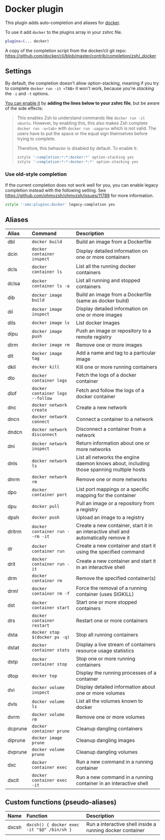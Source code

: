 # Docker plugin

This plugin adds auto-completion and aliases for [docker](https://www.docker.com/).

To use it add `docker` to the plugins array in your zshrc file.

```zsh
plugins=(... docker)
```

A copy of the completion script from the docker/cli git repo:
https://github.com/docker/cli/blob/master/contrib/completion/zsh/_docker

## Settings

By default, the completion doesn't allow option-stacking, meaning if you try to complete
`docker run -it <TAB>` it won't work, because you're _stacking_ the `-i` and `-t` options.

[You can enable it](https://github.com/docker/cli/commit/b10fb43048) by **adding the lines below to your zshrc
file**, but be aware of the side effects:

> This enables Zsh to understand commands like `docker run -it ubuntu`. However, by enabling this, this also
> makes Zsh complete `docker run -u<tab>` with `docker run -uapprox` which is not valid. The users have to put
> the space or the equal sign themselves before trying to complete.
>
> Therefore, this behavior is disabled by default. To enable it:
>
> ```sh
> zstyle ':completion:*:*:docker:*' option-stacking yes
> zstyle ':completion:*:*:docker-*:*' option-stacking yes
> ```

### Use old-style completion

If the current completion does not work well for you, you can enable legacy completion instead with the
following setting. See https://github.com/ohmyzsh/ohmyzsh/issues/11789 for more information.

```zsh
zstyle ':omz:plugins:docker' legacy-completion yes
```

## Aliases

| Alias   | Command                          | Description                                                                              |
| :------ | :------------------------------- | :--------------------------------------------------------------------------------------- |
| dbl     | `docker build`                   | Build an image from a Dockerfile                                                         |
| dcin    | `docker container inspect`       | Display detailed information on one or more containers                                   |
| dcls    | `docker container ls`            | List all the running docker containers                                                   |
| dclsa   | `docker container ls -a`         | List all running and stopped containers                                                  |
| dib     | `docker image build`             | Build an image from a Dockerfile (same as docker build)                                  |
| dii     | `docker image inspect`           | Display detailed information on one or more images                                       |
| dils    | `docker image ls`                | List docker images                                                                       |
| dipu    | `docker image push`              | Push an image or repository to a remote registry                                         |
| dirm    | `docker image rm`                | Remove one or more images                                                                |
| dit     | `docker image tag`               | Add a name and tag to a particular image                                                 |
| dkil    | `docker kill`                    | Kill one or more running containers                                                      |
| dlo     | `docker container logs`          | Fetch the logs of a docker container                                                     |
| dlof    | `docker container logs --follow` | Fetch and follow the logs of a docker container                                          |
| dnc     | `docker network create`          | Create a new network                                                                     |
| dncn    | `docker network connect`         | Connect a container to a network                                                         |
| dndcn   | `docker network disconnect`      | Disconnect a container from a network                                                    |
| dni     | `docker network inspect`         | Return information about one or more networks                                            |
| dnls    | `docker network ls`              | List all networks the engine daemon knows about, including those spanning multiple hosts |
| dnrm    | `docker network rm`              | Remove one or more networks                                                              |
| dpo     | `docker container port`          | List port mappings or a specific mapping for the container                               |
| dpu     | `docker pull`                    | Pull an image or a repository from a registry                                            |
| dpsh    | `docker push`                    | Upload an image to a registry                                                            |
| dritrm  | `docker container run --rm -it`  | Create a new container, start it in an interactive shell and automatically remove it     |
| dr      | `docker container run`           | Create a new container and start it using the specified command                          |
| drit    | `docker container run -it`       | Create a new container and start it in an interactive shell                              |
| drm     | `docker container rm`            | Remove the specified container(s)                                                        |
| drm!    | `docker container rm -f`         | Force the removal of a running container (uses SIGKILL)                                  |
| dst     | `docker container start`         | Start one or more stopped containers                                                     |
| drs     | `docker container restart`       | Restart one or more containers                                                           |
| dsta    | `docker stop $(docker ps -q)`    | Stop all running containers                                                              |
| dstat   | `docker container stats`         | Display a live stream of containers resource usage statistics                            |
| dstp    | `docker container stop`          | Stop one or more running containers                                                      |
| dtop    | `docker top`                     | Display the running processes of a container                                             |
| dvi     | `docker volume inspect`          | Display detailed information about one or more volumes                                   |
| dvls    | `docker volume ls`               | List all the volumes known to docker                                                     |
| dvrm    | `docker volume rm`               | Remove one or more volumes                                                               |
| dcprune | `docker container prune`         | Cleanup dangling containers                                                              |
| diprune | `docker image prune`             | Cleanup dangling images                                                                  |
| dvprune | `docker volume prune`            | Cleanup dangling volumes                                                                 |
| dxc     | `docker container exec`          | Run a new command in a running container                                                 |
| dxcit   | `docker container exec -it`      | Run a new command in a running container in an interactive shell                         |

## Custom functions (pseudo-aliases)

| Name  | Function                                   | Description                                               |
| :---- | :----------------------------------------- | :-------------------------------------------------------- |
| dxcsh | `dxcsh() { docker exec -it "$@" /bin/sh }` | Run a interactive shell inside a running docker container |

